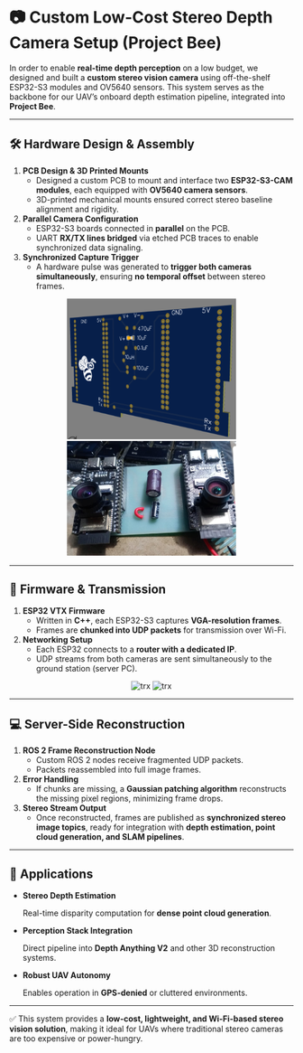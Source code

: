 # 📷 Custom Low-Cost Stereo Depth Camera Setup (Project Bee)

In order to enable **real-time depth perception** on a low budget, we designed and built a **custom stereo vision camera** using off-the-shelf ESP32-S3 modules and OV5640 sensors. This system serves as the backbone for our UAV’s onboard depth estimation pipeline, integrated into **Project Bee**.

---

## 🛠️ Hardware Design & Assembly

1. **PCB Design & 3D Printed Mounts**
    - Designed a custom PCB to mount and interface two **ESP32-S3-CAM modules**, each equipped with **OV5640 camera sensors**.
    - 3D-printed mechanical mounts ensured correct stereo baseline alignment and rigidity.
2. **Parallel Camera Configuration**
    - ESP32-S3 boards connected in **parallel** on the PCB.
    - UART **RX/TX lines bridged** via etched PCB traces to enable synchronized data signaling.
3. **Synchronized Capture Trigger**
    - A hardware pulse was generated to **trigger both cameras simultaneously**, ensuring **no temporal offset** between stereo frames.

<p align="center">
  <img src="Stereo_camera_mount_board.png" alt="PCB" width="300"/>
  <img src="Stereo_board_front.png" alt="PCB" width="300"/>
</p>

---

## 📡 Firmware & Transmission

1. **ESP32 VTX Firmware**
    - Written in **C++**, each ESP32-S3 captures **VGA-resolution frames**.
    - Frames are **chunked into UDP packets** for transmission over Wi-Fi.
2. **Networking Setup**
    - Each ESP32 connects to a **router with a dedicated IP**.
    - UDP streams from both cameras are sent simultaneously to the ground station (server PC).

<p align="center">
  <img src="VTX_test.gif" alt="trx" width="300"/>
  <img src="trx_test.gif" alt="trx" width="300"/>
</p>

---

## 💻 Server-Side Reconstruction

1. **ROS 2 Frame Reconstruction Node**
    - Custom ROS 2 nodes receive fragmented UDP packets.
    - Packets reassembled into full image frames.
2. **Error Handling**
    - If chunks are missing, a **Gaussian patching algorithm** reconstructs the missing pixel regions, minimizing frame drops.
3. **Stereo Stream Output**
    - Once reconstructed, frames are published as **synchronized stereo image topics**, ready for integration with **depth estimation, point cloud generation, and SLAM pipelines**.

---

## 🚀 Applications

- **Stereo Depth Estimation**
    
    Real-time disparity computation for **dense point cloud generation**.
    
- **Perception Stack Integration**
    
    Direct pipeline into **Depth Anything V2** and other 3D reconstruction systems.
    
- **Robust UAV Autonomy**
    
    Enables operation in **GPS-denied** or cluttered environments.
    

---

✅ This system provides a **low-cost, lightweight, and Wi-Fi-based stereo vision solution**, making it ideal for UAVs where traditional stereo cameras are too expensive or power-hungry.
